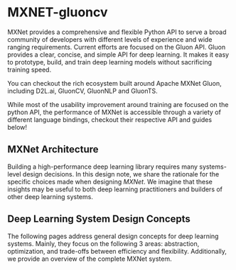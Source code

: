 # MXNET-gluoncv
MXNet provides a comprehensive and flexible Python API to serve a broad community of developers with different levels of experience and wide ranging requirements. Current efforts are focused on the Gluon API. Gluon provides a clear, concise, and simple API for deep learning. It makes it easy to prototype, build, and train deep learning models without sacrificing training speed.

You can checkout the rich ecosystem built around Apache MXNet Gluon, including D2L.ai, GluonCV, GluonNLP and GluonTS.

While most of the usability improvement around training are focused on the python API, the performance of MXNet is accessible through a variety of different language bindings, checkout their respective API and guides below!

## MXNet Architecture
Building a high-performance deep learning library requires many systems-level design decisions. In this design note, we share the rationale for the specific choices made when designing _MXNet_. We imagine that these insights may be useful to both deep learning practitioners and builders of other deep learning systems.

## Deep Learning System Design Concepts
The following pages address general design concepts for deep learning systems. Mainly, they focus on the following 3 areas: abstraction, optimization, and trade-offs between efficiency and flexibility. Additionally, we provide an overview of the complete MXNet system.
